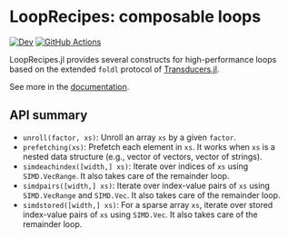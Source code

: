 # LoopRecipes: composable loops

[![Dev](https://img.shields.io/badge/docs-dev-blue.svg)](https://juliafolds.github.io/LoopRecipes.jl/dev)
[![GitHub Actions](https://github.com/JuliaFolds/LoopRecipes.jl/workflows/CI/badge.svg)](https://github.com/JuliaFolds/LoopRecipes.jl/actions?query=workflow%3ACI)

LoopRecipes.jl provides several constructs for high-performance loops
based on the extended `foldl` protocol of
[Transducers.jl](https://github.com/JuliaFolds/Transducers.jl).

See more in the [documentation](https://juliafolds.github.io/LoopRecipes.jl/dev).

## API summary

* `unroll(factor, xs)`: Unroll an array `xs` by a given `factor`.
* `prefetching(xs)`: Prefetch each element in `xs`.  It works when
  `xs` is a nested data structure (e.g., vector of vectors, vector of
  strings).
* `simdeachindex([width,] xs)`: Iterate over indices of `xs` using
  `SIMD.VecRange`.  It also takes care of the remainder loop.
* `simdpairs([width,] xs)`: Iterate over index-value pairs of `xs`
  using `SIMD.VecRange` and `SIMD.Vec`.  It also takes care of the
  remainder loop.
* `simdstored([width,] xs)`: For a sparse array `xs`, iterate over
  stored index-value pairs of `xs` using `SIMD.Vec`.  It also takes
  care of the remainder loop.
